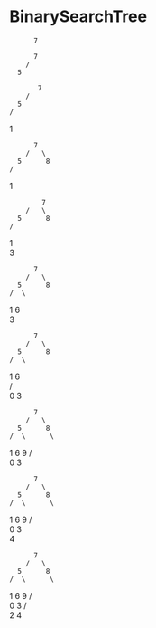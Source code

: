 # BinarySearchTree

          7
          
          7
        /  
      5      
 
           7
        /   
      5      
    / 
  1   
  
          7
        /   \
      5      8
    / 
  1
  
            7
        /   \
      5      8
    /
  1 
   \
    3
    
          7
        /   \
      5      8
    /  \ 
  1     6 
   \
    3
    
          7
        /   \
      5      8
    /  \ 
  1     6  
 / \
0   3

          7
        /   \
      5      8
    /  \      \
  1     6      9
 / \
0   3

          7
        /   \
      5      8
    /  \      \
  1     6      9
 / \
0   3
     \
      4 
      
          7
        /   \
      5      8
    /  \      \
  1     6      9
 / \
0   3
   / \
  2   4 
      
   
  
